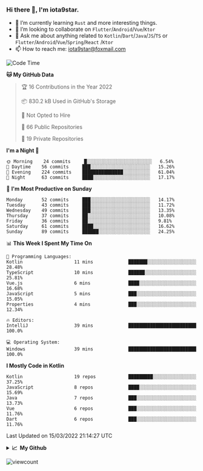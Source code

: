 ### Hi there 👋, I'm iota9star.

- 🌱 I’m currently learning `Rust` and more interesting things.
- 👯 I’m looking to collaborate on `Flutter`/`Android`/`Vue`/`Ktor`
- 💬 Ask me about anything related to `Kotlin`/`Dart`/`Java`/`JS`/`TS` or `Flutter`/`Android`/`Vue`/`Spring`/`React`
  /`Ktor`
- 📫 How to reach me: [iota9star@foxmail.com](iota9star@foxmail.com)



<!--START_SECTION:waka-->
![Code Time](http://img.shields.io/badge/Code%20Time-2%2C680%20hrs%2047%20mins-blue)

**🐱 My GitHub Data** 

> 🏆 16 Contributions in the Year 2022
 > 
> 📦 830.2 kB Used in GitHub's Storage 
 > 
> 🚫 Not Opted to Hire
 > 
> 📜 66 Public Repositories 
 > 
> 🔑 19 Private Repositories  
 > 
**I'm a Night 🦉** 

```text
🌞 Morning    24 commits     █░░░░░░░░░░░░░░░░░░░░░░░░   6.54% 
🌆 Daytime    56 commits     ███░░░░░░░░░░░░░░░░░░░░░░   15.26% 
🌃 Evening    224 commits    ███████████████░░░░░░░░░░   61.04% 
🌙 Night      63 commits     ████░░░░░░░░░░░░░░░░░░░░░   17.17%

```
📅 **I'm Most Productive on Sunday** 

```text
Monday       52 commits     ███░░░░░░░░░░░░░░░░░░░░░░   14.17% 
Tuesday      43 commits     ███░░░░░░░░░░░░░░░░░░░░░░   11.72% 
Wednesday    49 commits     ███░░░░░░░░░░░░░░░░░░░░░░   13.35% 
Thursday     37 commits     ██░░░░░░░░░░░░░░░░░░░░░░░   10.08% 
Friday       36 commits     ██░░░░░░░░░░░░░░░░░░░░░░░   9.81% 
Saturday     61 commits     ████░░░░░░░░░░░░░░░░░░░░░   16.62% 
Sunday       89 commits     ██████░░░░░░░░░░░░░░░░░░░   24.25%

```


📊 **This Week I Spent My Time On** 

```text
💬 Programming Languages: 
Kotlin                   11 mins             ███████░░░░░░░░░░░░░░░░░░   28.48% 
TypeScript               10 mins             ██████░░░░░░░░░░░░░░░░░░░   25.81% 
Vue.js                   6 mins              ████░░░░░░░░░░░░░░░░░░░░░   16.68% 
JavaScript               5 mins              ███░░░░░░░░░░░░░░░░░░░░░░   15.05% 
Properties               4 mins              ███░░░░░░░░░░░░░░░░░░░░░░   12.34%

🔥 Editors: 
IntelliJ                 39 mins             █████████████████████████   100.0%

💻 Operating System: 
Windows                  39 mins             █████████████████████████   100.0%

```

**I Mostly Code in Kotlin** 

```text
Kotlin                   19 repos            █████████░░░░░░░░░░░░░░░░   37.25% 
JavaScript               8 repos             ████░░░░░░░░░░░░░░░░░░░░░   15.69% 
Java                     7 repos             ███░░░░░░░░░░░░░░░░░░░░░░   13.73% 
Vue                      6 repos             ███░░░░░░░░░░░░░░░░░░░░░░   11.76% 
Dart                     6 repos             ███░░░░░░░░░░░░░░░░░░░░░░   11.76%

```



 Last Updated on 15/03/2022 21:14:27 UTC
<!--END_SECTION:waka-->

<details>
  <summary><b>📈&nbsp;&nbsp;My Github</b></summary>
  <br>
  <img src='https://github-profile-trophy.vercel.app/?username=iota9star'>
  <img src='https://bad-apple-github-readme.vercel.app/api?show_bg=1&username=iota9star&hide_title=true'>
  <img src='http://cr-skills-chart-widget.azurewebsites.net/api/api?username=iota9star'>
</details>


![viewcount](https://count.getloli.com/get/@iota9star?theme=rule34)
